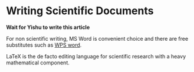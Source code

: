 # Writing Scientific Documents

**Wait for Yishu to write this article**

For non scientific writing, MS Word is convenient choice and there are free substitutes such as [WPS word](https://www.wps.com/).

LaTeX is the de facto editing language for scientific research with a heavy mathematical component.
